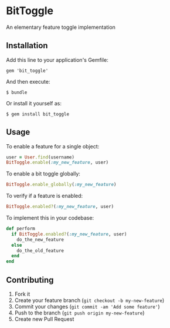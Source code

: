 # BitToggle

An elementary feature toggle implementation

## Installation

Add this line to your application's Gemfile:

    gem 'bit_toggle'

And then execute:

    $ bundle

Or install it yourself as:

    $ gem install bit_toggle

## Usage

To enable a feature for a single object:

```ruby
user = User.find(username)
BitToggle.enable(:my_new_feature, user)
```

To enable a bit toggle globally:

```ruby
BitToggle.enable_globally(:my_new_feature)
```

To verify if a feature is enabled:

```ruby
BitToggle.enabled?(:my_new_feature, user)
```

To implement this in your codebase:

```ruby
def perform
  if BitToggle.enabled?(:my_new_feature, user)
    do_the_new_feature
  else
    do_the_old_feature
  end
end
```

## Contributing

1. Fork it
2. Create your feature branch (`git checkout -b my-new-feature`)
3. Commit your changes (`git commit -am 'Add some feature'`)
4. Push to the branch (`git push origin my-new-feature`)
5. Create new Pull Request
